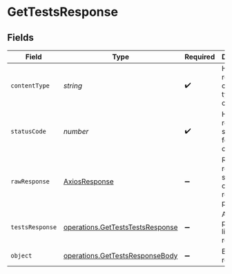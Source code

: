 # GetTestsResponse


## Fields

| Field                                                                                | Type                                                                                 | Required                                                                             | Description                                                                          |
| ------------------------------------------------------------------------------------ | ------------------------------------------------------------------------------------ | ------------------------------------------------------------------------------------ | ------------------------------------------------------------------------------------ |
| `contentType`                                                                        | *string*                                                                             | :heavy_check_mark:                                                                   | HTTP response content type for this operation                                        |
| `statusCode`                                                                         | *number*                                                                             | :heavy_check_mark:                                                                   | HTTP response status code for this operation                                         |
| `rawResponse`                                                                        | [AxiosResponse](https://axios-http.com/docs/res_schema)                              | :heavy_minus_sign:                                                                   | Raw HTTP response; suitable for custom response parsing                              |
| `testsResponse`                                                                      | [operations.GetTestsTestsResponse](../../models/operations/getteststestsresponse.md) | :heavy_minus_sign:                                                                   | A paginated list of test results.                                                    |
| `object`                                                                             | [operations.GetTestsResponseBody](../../models/operations/gettestsresponsebody.md)   | :heavy_minus_sign:                                                                   | Error response.                                                                      |